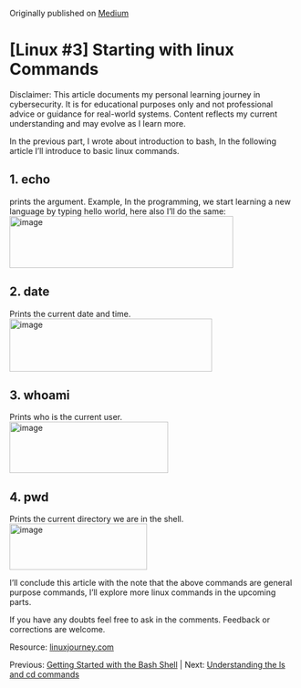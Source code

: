 Originally published on [Medium](https://medium.com/@aarya-sarfare/bash-2-starting-with-bash-commands-c4dd26d77415)

<h1>[Linux #3] Starting with linux Commands</h1>

Disclaimer: This article documents my personal learning journey in cybersecurity. It is for educational purposes only and not professional advice or guidance for real-world systems. Content reflects my current understanding and may evolve as I learn more.

In the previous part, I wrote about introduction to bash, In the following article I’ll introduce to basic linux commands.

<h2>1. echo</h2> prints the argument. Example, In the programming, we start learning a new language by typing hello world, here also I’ll do the same:
<br>
<img width="392" height="91" alt="image" src="https://github.com/user-attachments/assets/1bcc37cc-5d62-4e9f-be95-7b598adddbcb" />

<h2>2. date</h2> Prints the current date and time.
<br>
<img width="355" height="93" alt="image" src="https://github.com/user-attachments/assets/d7ffd4fc-4ca8-47ae-a437-554d10b47168" />

<h2>3. whoami</h2> Prints who is the current user.
<br>
<img width="278" height="90" alt="image" src="https://github.com/user-attachments/assets/ad38479b-859f-4b8f-9b2a-efdb8c46d95e" />

<h2>4. pwd</h2> Prints the current directory we are in the shell.
<br>
<img width="241" height="81" alt="image" src="https://github.com/user-attachments/assets/a74a527a-4e73-4094-9a4e-5f51b9889162" />

I’ll conclude this article with the note that the above commands are general purpose commands, I’ll explore more linux commands in the upcoming parts.

If you have any doubts feel free to ask in the comments. Feedback or corrections are welcome.

Resource: [linuxjourney.com](https://linuxjourney.com/)

Previous: [Getting Started with the Bash Shell](https://github.com/aarya095/cyber-blog/blob/main/linux_series/%5BLinux%20%232%5D%20Understanding%20the%20Shell%20Environment.md) | Next: [Understanding the ls and cd commands](https://github.com/aarya095/cyber-blog/blob/main/linux_series/%5BLinux%20%234%5D%20Understanding%20the%20ls%20and%20cd%20commands.md)
